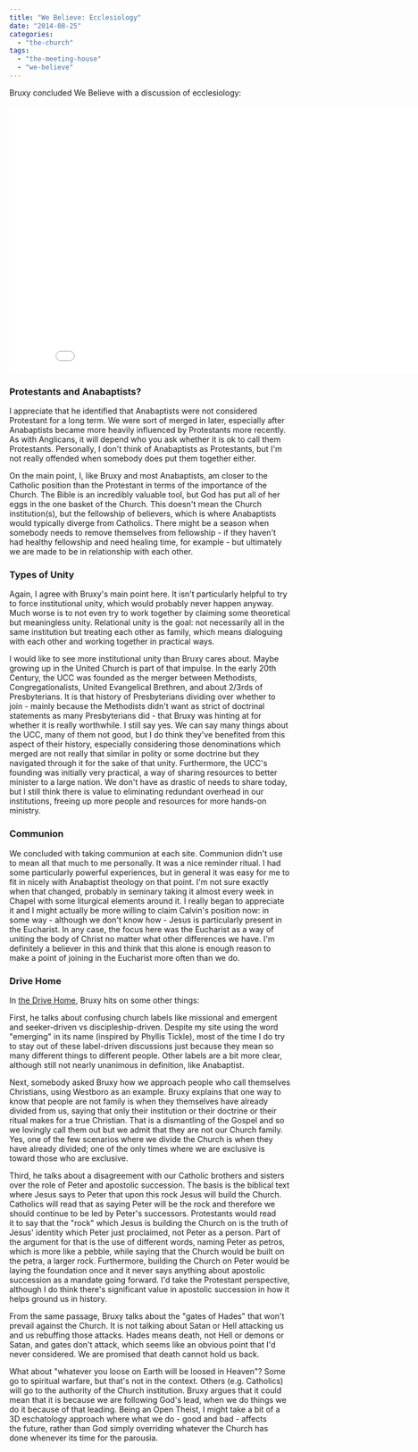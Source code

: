 ```yaml
---
title: "We Believe: Ecclesiology"
date: "2014-08-25"
categories: 
  - "the-church"
tags: 
  - "the-meeting-house"
  - "we-believe"
---
```


Bruxy concluded We Believe with a discussion of ecclesiology:

<iframe src="//www.youtube.com/embed/4ofRk4qAHjs" width="853" height="480" frameborder="0" allowfullscreen="allowfullscreen"></iframe>

<!--more-->

### Protestants and Anabaptists?

I appreciate that he identified that Anabaptists were not considered Protestant for a long term. We were sort of merged in later, especially after Anabaptists became more heavily influenced by Protestants more recently. As with Anglicans, it will depend who you ask whether it is ok to call them Protestants. Personally, I don't think of Anabaptists as Protestants, but I'm not really offended when somebody does put them together either.

On the main point, I, like Bruxy and most Anabaptists, am closer to the Catholic position than the Protestant in terms of the importance of the Church. The Bible is an incredibly valuable tool, but God has put all of her eggs in the one basket of the Church. This doesn't mean the Church institution(s), but the fellowship of believers, which is where Anabaptists would typically diverge from Catholics. There might be a season when somebody needs to remove themselves from fellowship - if they haven't had healthy fellowship and need healing time, for example - but ultimately we are made to be in relationship with each other.

### Types of Unity

Again, I agree with Bruxy's main point here. It isn't particularly helpful to try to force institutional unity, which would probably never happen anyway. Much worse is to not even try to work together by claiming some theoretical but meaningless unity. Relational unity is the goal: not necessarily all in the same institution but treating each other as family, which means dialoguing with each other and working together in practical ways.

I would like to see more institutional unity than Bruxy cares about. Maybe growing up in the United Church is part of that impulse. In the early 20th Century, the UCC was founded as the merger between Methodists, Congregationalists, United Evangelical Brethren, and about 2/3rds of Presbyterians. It is that history of Presbyterians dividing over whether to join - mainly because the Methodists didn't want as strict of doctrinal statements as many Presbyterians did - that Bruxy was hinting at for whether it is really worthwhile. I still say yes. We can say many things about the UCC, many of them not good, but I do think they've benefited from this aspect of their history, especially considering those denominations which merged are not really that similar in polity or some doctrine but they navigated through it for the sake of that unity. Furthermore, the UCC's founding was initially very practical, a way of sharing resources to better minister to a large nation. We don't have as drastic of needs to share today, but I still think there is value to eliminating redundant overhead in our institutions, freeing up more people and resources for more hands-on ministry.

### Communion

We concluded with taking communion at each site. Communion didn't use to mean all that much to me personally. It was a nice reminder ritual. I had some particularly powerful experiences, but in general it was easy for me to fit in nicely with Anabaptist theology on that point. I'm not sure exactly when that changed, probably in seminary taking it almost every week in Chapel with some liturgical elements around it. I really began to appreciate it and I might actually be more willing to claim Calvin's position now: in some way - although we don't know how - Jesus is particularly present in the Eucharist. In any case, the focus here was the Eucharist as a way of uniting the body of Christ no matter what other differences we have. I'm definitely a believer in this and think that this alone is enough reason to make a point of joining in the Eucharist more often than we do.

### Drive Home

In [the Drive Home](http://media.themeetinghouse.ca/podcast/audio/2014-08-10-931-drivehome.mp3 "The Meeting House - Ecclesiology Drive Home"), Bruxy hits on some other things:

First, he talks about confusing church labels like missional and emergent and seeker-driven vs discipleship-driven. Despite my site using the word "emerging" in its name (inspired by Phyllis Tickle), most of the time I do try to stay out of these label-driven discussions just because they mean so many different things to different people. Other labels are a bit more clear, although still not nearly unanimous in definition, like Anabaptist.

Next, somebody asked Bruxy how we approach people who call themselves Christians, using Westboro as an example. Bruxy explains that one way to know that people are not family is when they themselves have already divided from us, saying that only their institution or their doctrine or their ritual makes for a true Christian. That is a dismantling of the Gospel and so we lovingly call them out but we admit that they are not our Church family. Yes, one of the few scenarios where we divide the Church is when they have already divided; one of the only times where we are exclusive is toward those who are exclusive.

Third, he talks about a disagreement with our Catholic brothers and sisters over the role of Peter and apostolic succession. The basis is the biblical text where Jesus says to Peter that upon this rock Jesus will build the Church. Catholics will read that as saying Peter will be the rock and therefore we should continue to be led by Peter's successors. Protestants would read it to say that the "rock" which Jesus is building the Church on is the truth of Jesus' identity which Peter just proclaimed, not Peter as a person. Part of the argument for that is the use of different words, naming Peter as petros, which is more like a pebble, while saying that the Church would be built on the petra, a larger rock. Furthermore, building the Church on Peter would be laying the foundation once and it never says anything about apostolic succession as a mandate going forward. I'd take the Protestant perspective, although I do think there's significant value in apostolic succession in how it helps ground us in history.

From the same passage, Bruxy talks about the "gates of Hades" that won't prevail against the Church. It is not talking about Satan or Hell attacking us and us rebuffing those attacks. Hades means death, not Hell or demons or Satan, and gates don't attack, which seems like an obvious point that I'd never considered. We are promised that death cannot hold us back.

What about "whatever you loose on Earth will be loosed in Heaven"? Some go to spiritual warfare, but that's not in the context. Others (e.g. Catholics) will go to the authority of the Church institution. Bruxy argues that it could mean that it is because we are following God's lead, when we do things we do it because of that leading. Being an Open Theist, I might take a bit of a 3D eschatology approach where what we do - good and bad - affects the future, rather than God simply overriding whatever the Church has done whenever its time for the parousia.
